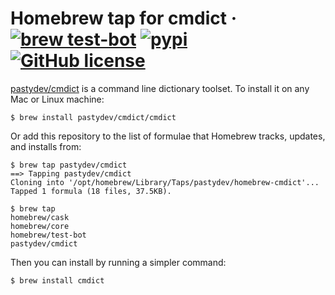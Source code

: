 # Homebrew tap for cmdict &middot; [![brew test-bot](https://github.com/pastydev/homebrew-cmdict/actions/workflows/tests.yml/badge.svg?branch=main)](https://github.com/pastydev/homebrew-cmdict/actions/workflows/tests.yml) [![pypi](https://badge.fury.io/py/cmdict.svg)](https://pypi.org/project/cmdict/) [![GitHub license](https://img.shields.io/badge/license-MIT-blue.svg)](https://github.com/pastydev/homebrew-cmdict/blob/main/LICENSE)

[pastydev/cmdict](https://pypi.org/project/cmdict/) is a command line dictionary toolset. To install it on any Mac or Linux machine:

```console
$ brew install pastydev/cmdict/cmdict
```

Or add this repository to the list of formulae that Homebrew tracks, updates, and installs from:

```console
$ brew tap pastydev/cmdict
==> Tapping pastydev/cmdict
Cloning into '/opt/homebrew/Library/Taps/pastydev/homebrew-cmdict'...
Tapped 1 formula (18 files, 37.5KB).

$ brew tap
homebrew/cask
homebrew/core
homebrew/test-bot
pastydev/cmdict
```

Then you can install by running a simpler command:

```console
$ brew install cmdict
```
